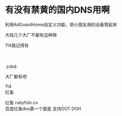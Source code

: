 # 有没有禁黄的国内DNS用啊


利用AdGuardHome自定义功能，把小朋友用的设备管起来

大陆几个大厂不都有这种嘛

114我记得有<br />
<br />
<br />
<br />
.zsbd.

大厂都有吧

114<br />
红鱼<img id="aimg_J6L0Y" onclick="zoom(this, this.src, 0, 0, 0)" class="zoom" src="https://cdn.jsdelivr.net/gh/hishis/forum-master/public/images/patch.gif" onmouseover="img_onmouseoverfunc(this)" onload="thumbImg(this)" border="0" alt="" />

红鱼 rubyfish.cn<br />
百度红鱼dns第一个就是 支持DOT DOH<img id="aimg_KL3M2" onclick="zoom(this, this.src, 0, 0, 0)" class="zoom" src="https://cdn.jsdelivr.net/gh/hishis/forum-master/public/images/patch.gif" onmouseover="img_onmouseoverfunc(this)" onload="thumbImg(this)" border="0" alt="" />
